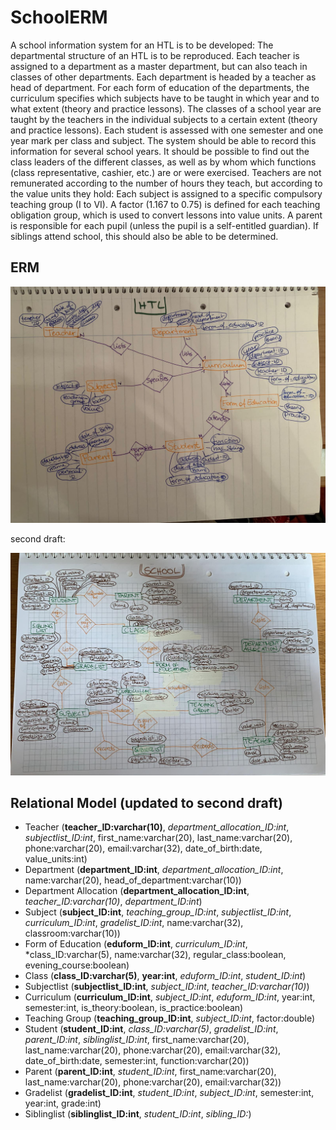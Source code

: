 # SchoolERM
A school information system for an HTL is to be developed:
The departmental structure of an HTL is to be reproduced. Each teacher is assigned to a department as a master department, but can also teach in classes of other departments. Each department is headed by a teacher as head of department.
For each form of education of the departments, the curriculum specifies which subjects have to be taught in which year and to what extent (theory and practice lessons).
The classes of a school year are taught by the teachers in the individual subjects to a certain extent (theory and practice lessons). Each student is assessed with one semester and one year mark per class and subject. The system should be able to record this information for several school years.
It should be possible to find out the class leaders of the different classes, as well as by whom which functions (class representative, cashier, etc.) are or were exercised.
Teachers are not remunerated according to the number of hours they teach, but according to the value units they hold: Each subject is assigned to a specific compulsory teaching group (I to VI). A factor (1.167 to 0.75) is defined for each teaching obligation group, which is used to convert lessons into value units.
A parent is responsible for each pupil (unless the pupil is a self-entitled guardian). If siblings attend school, this should also be able to be determined.

## ERM

![ER-Model](school_erm.jpeg)

second draft:

![School-ERM](school2.jpeg)

## Relational Model (updated to second draft)

* Teacher (**teacher_ID:varchar(10)**, *department_allocation_ID:int*, *subjectlist_ID:int*, first_name:varchar(20), last_name:varchar(20), phone:varchar(20), email:varchar(32), date_of_birth:date, value_units:int)
* Department (**department_ID:int**, *department_allocation_ID:int*, name:varchar(20), head_of_department:varchar(10))
* Department Allocation (**department_allocation_ID:int**, *teacher_ID:varchar(10)*,  *department_ID:int*)
* Subject (**subject_ID:int**, *teaching_group_ID:int*, *subjectlist_ID:int*, *curriculum_ID:int*, *gradelist_ID:int*, name:varchar(32), classroom:varchar(10))
* Form of Education (**eduform_ID:int**, *curriculum_ID:int*, *class_ID:varchar(5), name:varchar(32), regular_class:boolean, evening_course:boolean)
* Class (**class_ID:varchar(5)**, **year:int**, *eduform_ID:int*, *student_ID:int*)
* Subjectlist (**subjectlist_ID:int**, *subject_ID:int*, *teacher_ID:varchar(10)*)
* Curriculum (**curriculum_ID:int**, *subject_ID:int*, *eduform_ID:int*, year:int, semester:int, is_theory:boolean, is_practice:boolean)
* Teaching Group (**teaching_group_ID:int**, *subject_ID:int*, factor:double)
* Student (**student_ID:int**, *class_ID:varchar(5)*, *gradelist_ID:int*, *parent_ID:int*, *siblinglist_ID:int*, first_name:varchar(20), last_name:varchar(20), phone:varchar(20), email:varchar(32), date_of_birth:date, semester:int, function:varchar(20))
* Parent (**parent_ID:int**, *student_ID:int*, first_name:varchar(20), last_name:varchar(20), phone:varchar(20), email:varchar(32))
* Gradelist (**gradelist_ID:int**, *student_ID:int*, *subject_ID:int*, semester:int, year:int, grade:int)
* Siblinglist (**siblinglist_ID:int**, *student_ID:int*, *sibling_ID:*)

